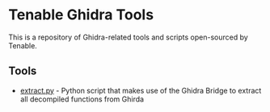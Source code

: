 # Tenable Ghidra Tools

This is a repository of Ghidra-related tools and scripts open-sourced by Tenable.



## Tools

* [extract.py](https://github.com/tenable/ghidra_tools/extract_decomps) - Python script that makes use of the Ghidra Bridge to extract all decompiled functions from Ghirda